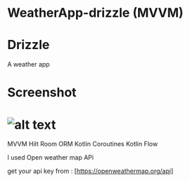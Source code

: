 # WeatherApp-drizzle (MVVM)
# Drizzle
A weather app 

# Screenshot
# ![alt text](https://raw.githubusercontent.com/HoseinSadonasl/WeatherApp-drizzle/master/Screenshots/Screenshot_1657838468.png)

MVVM
Hilt
Room ORM
Kotlin Coroutines
Kotlin Flow

I used Open weather map APi

get your api key from : [https://openweathermap.org/api]


